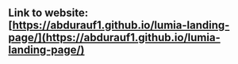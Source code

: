 ## Link to website: [https://abdurauf1.github.io/lumia-landing-page/](https://abdurauf1.github.io/lumia-landing-page/)